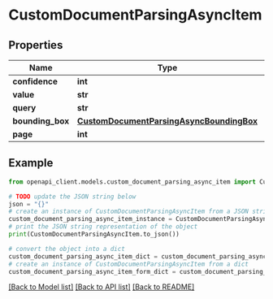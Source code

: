 # CustomDocumentParsingAsyncItem


## Properties

Name | Type | Description | Notes
------------ | ------------- | ------------- | -------------
**confidence** | **int** |  | 
**value** | **str** |  | 
**query** | **str** |  | 
**bounding_box** | [**CustomDocumentParsingAsyncBoundingBox**](CustomDocumentParsingAsyncBoundingBox.md) |  | 
**page** | **int** |  | 

## Example

```python
from openapi_client.models.custom_document_parsing_async_item import CustomDocumentParsingAsyncItem

# TODO update the JSON string below
json = "{}"
# create an instance of CustomDocumentParsingAsyncItem from a JSON string
custom_document_parsing_async_item_instance = CustomDocumentParsingAsyncItem.from_json(json)
# print the JSON string representation of the object
print(CustomDocumentParsingAsyncItem.to_json())

# convert the object into a dict
custom_document_parsing_async_item_dict = custom_document_parsing_async_item_instance.to_dict()
# create an instance of CustomDocumentParsingAsyncItem from a dict
custom_document_parsing_async_item_form_dict = custom_document_parsing_async_item.from_dict(custom_document_parsing_async_item_dict)
```
[[Back to Model list]](../README.md#documentation-for-models) [[Back to API list]](../README.md#documentation-for-api-endpoints) [[Back to README]](../README.md)


